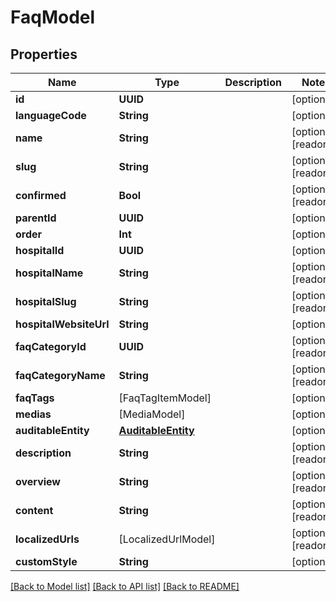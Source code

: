 # FaqModel

## Properties
Name | Type | Description | Notes
------------ | ------------- | ------------- | -------------
**id** | **UUID** |  | [optional] 
**languageCode** | **String** |  | [optional] 
**name** | **String** |  | [optional] [readonly] 
**slug** | **String** |  | [optional] [readonly] 
**confirmed** | **Bool** |  | [optional] [readonly] 
**parentId** | **UUID** |  | [optional] 
**order** | **Int** |  | [optional] 
**hospitalId** | **UUID** |  | [optional] 
**hospitalName** | **String** |  | [optional] [readonly] 
**hospitalSlug** | **String** |  | [optional] [readonly] 
**hospitalWebsiteUrl** | **String** |  | [optional] 
**faqCategoryId** | **UUID** |  | [optional] [readonly] 
**faqCategoryName** | **String** |  | [optional] [readonly] 
**faqTags** | [FaqTagItemModel] |  | [optional] 
**medias** | [MediaModel] |  | [optional] 
**auditableEntity** | [**AuditableEntity**](AuditableEntity.md) |  | [optional] 
**description** | **String** |  | [optional] [readonly] 
**overview** | **String** |  | [optional] [readonly] 
**content** | **String** |  | [optional] [readonly] 
**localizedUrls** | [LocalizedUrlModel] |  | [optional] [readonly] 
**customStyle** | **String** |  | [optional] 

[[Back to Model list]](../README.md#documentation-for-models) [[Back to API list]](../README.md#documentation-for-api-endpoints) [[Back to README]](../README.md)


